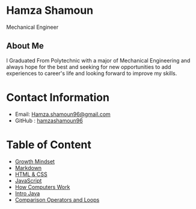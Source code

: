 # Hamza Shamoun
Mechanical Engineer
## About Me
I Graduated From Polytechnic with a major of Mechanical Engineering and always hope for the best and seeking for new opportunities to add experiences to career's life and looking forward to improve my skills.
# Contact Information 
* Email: Hamza.shamoun96@gmail.com
* GitHub : [hamzashamoun96](https://github.com/hamzashamoun96)
# Table of Content
* [Growth Mindset](https://hamzashamoun96.github.io/Reading-notes/Growth-Mindset)
* [Markdown](https://hamzashamoun96.github.io/Reading-notes/MarkDown)
* [HTML & CSS](https://hamzashamoun96.github.io/Reading-notes/Read4)
* [JavaScript](https://hamzashamoun96.github.io/Reading-notes/JavaScript)
* [How Computers Work](https://hamzashamoun96.github.io/Reading-notes/HowComputersWork)
* [Intro Java](https://hamzashamoun96.github.io/Reading-notes/Read7)
* [Comparison Operators and Loops](https://hamzashamoun96.github.io/Reading-notes/ComparisonOperatorsandLoops)
